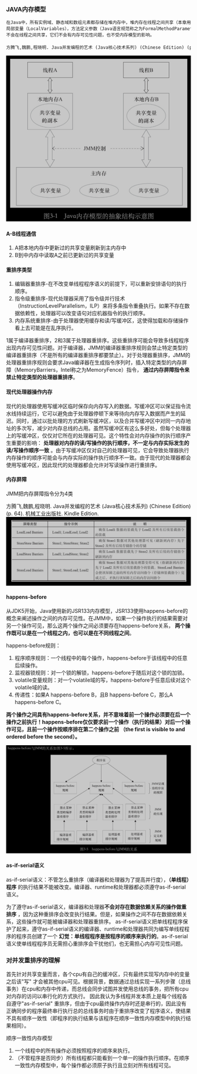 ### JAVA内存模型

```markdown
在Java中，所有实例域、静态域和数组元素都存储在堆内存中，堆内存在线程之间共享（本章用“共享变量”这个术语代指实例域，静态域和数组元素）。
局部变量（LocalVariables），方法定义参数（Java语言规范称之为FormalMethodParameters）和异常处理器参数（ExceptionHandlerParameters）
不会在线程之间共享，它们不会有内存可见性问题，也不受内存模型的影响。

方腾飞,魏鹏,程晓明. Java并发编程的艺术 (Java核心技术系列) (Chinese Edition) (p. 55). 机械工业出版社. Kindle Edition. 
```

![](https://raw.githubusercontent.com/holdthebreath/picture-bed/master/202302131206011.png)

#### A-B线程通信

1. A把本地内存中更新过的共享变量刷新到主内存中
2. B到中内存中读取A之前已更新过的共享变量

#### 重排序类型

1. 编辑器重排序-在不改变单线程程序语义的前提下，可以重新安排语句的执行顺序。
2. 指令级重排序-现代处理器采用了指令级并行技术（InstructionLevelParallelism，ILP）来将多条指令重叠执行。如果不存在数据依赖性，处理器可以改变语句对应机器指令的执行顺序。
3. 内存系统重排序-由于处理器使用缓存和读/写缓冲区，这使得加载和存储操作看上去可能是在乱序执行。

1属于编译器重排序，2和3属于处理器重排序。这些重排序可能会导致多线程程序出现内存可见性问题。对于编译器，JMM的编译器重排序规则会禁止特定类型的编译器重排序（不是所有的编译器重排序都要禁止）。对于处理器重排序，JMM的处理器重排序规则会要求Java编译器在生成指令序列时，插入特定类型的内存屏障（MemoryBarriers，Intel称之为MemoryFence）指令，
**通过内存屏障指令来禁止特定类型的处理器重排序**。

#### 现代处理器操作内存

现代的处理器使用写缓冲区临时保存向内存写入的数据。写缓冲区可以保证指令流水线持续运行，它可以避免由于处理器停顿下来等待向内存写入数据而产生的延迟。同时，通过以批处理的方式刷新写缓冲区，以及合并写缓冲区中对同一内存地址的多次写，减少对内存总线的占用。虽然写缓冲区有这么多好处，但每个处理器上的写缓冲区，仅仅对它所在的处理器可见。这个特性会对内存操作的执行顺序产生重要的影响：
**处理器对内存的读/写操作的执行顺序，不一定与内存实际发生的读/写操作顺序一致**
。由于写缓冲区仅对自己的处理器可见，它会导致处理器执行内存操作的顺序可能会与内存实际的操作执行顺序不一致。由于现代的处理器都会使用写缓冲区，因此现代的处理器都会允许对写读操作进行重排序。

#### 内存屏障

JMM把内存屏障指令分为4类

方腾飞,魏鹏,程晓明. Java并发编程的艺术 (Java核心技术系列) (Chinese Edition) (p. 64). 机械工业出版社. Kindle Edition.
![](https://raw.githubusercontent.com/holdthebreath/picture-bed/master/202302131232161.png)

#### happens-before

从JDK5开始，Java使用新的JSR133内存模型，JSR133使用happens-before的概念来阐述操作之间的内存可见性。在JMM中，如果一个操作执行的结果需要对另一个操作可见，那么这两个操作之间必须要存在happens-before关系，
**两个操作既可以是在一个线程之内，也可以是在不同线程之间**。

happens-before规则：

1. 程序顺序规则：一个线程中的每个操作，happens-before于该线程中的任意后续操作。
2. 监视器锁规则：对一个锁的解锁，happens-before于随后对这个锁的加锁。
3. volatile变量规则：对一个volatile域的写，happens-before于任意后续对这个volatile域的读。
4. 传递性：如果A happens-before B，且B happens-before C，那么A happens-before C。

**两个操作之间具有happens-before关系，并不意味着前一个操作必须要在后一个操作之前执行！happens-before仅仅要求前一个操作（执行的结果）对后一个操作可见，且前一个操作按顺序排在第二个操作之前
（the first is visible to and ordered before the second）。**

![](https://raw.githubusercontent.com/holdthebreath/picture-bed/master/202302131239500.png)

#### as-if-serial语义

as-if-serial语义：不管怎么重排序（编译器和处理器为了提高并行度），**（单线程）程序**
的执行结果不能被改变。编译器、runtime和处理器都必须遵守as-if-serial语义。

为了遵守as-if-serial语义，编译器和处理器**不会对存在数据依赖关系的操作做重排序**
，因为这种重排序会改变执行结果。但是，如果操作之间不存在数据依赖关系，这些操作就可能被编译器和处理器重排序。
as-if-serial语义把单线程程序保护了起来，遵守as-if-serial语义的编译器、runtime和处理器共同为编写单线程程序的程序员创建了一个
**幻觉：单线程程序是按程序的顺序来执行的**。as-if-serial语义使单线程程序员无需担心重排序会干扰他们，也无需担心内存可见性问题。

### 对并发重排序的理解

首先针对共享变量而言，各个cpu有自己的缓冲区，只有最终实现写内存中的变量之后该"写"
才会被其他cpu可见。根据背景，数据通过总线实现一系列步骤（总线事务）在cpu和内存中传递，而总线会同步试图并发使用总线的事务，把所有cpu对内存的访问以串行化的方式执行。
因此我认为多线程并发本质上是每个线程各自遵守"as-if-serial"
重排序，但由于cpu最终操作内存时还是串行的，因此没有正确同步的程序最终串行执行总的总线事务时由于重排序改变了程序语义，使结果不具有顺序一致性（即程序的执行结果与该程序在顺序一致性内存模型中的执行结果相同）。

顺序一致性内存模型

1. 一个线程中的所有操作必须按照程序的顺序来执行。
2. （不管程序是否同步）所有线程都只能看到一个单一的操作执行顺序。在顺序一致性内存模型中，每个操作都必须原子执行且立刻对所有线程可见。

